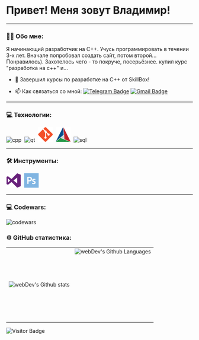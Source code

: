 
# Привет! Меня зовут Владимир!

---

### :man_technologist: Обо мне:

Я начинающий разработчик на С++. Учусь программировать в течении 3-х лет. Вначале попробовал создать сайт, потом второй... Понравилось).
Захотелось чего - то покруче, посерьёзнее. купил курс "разработка на с++" и...

- :seedling: Завершил курсы по разработке на С++ от SkillBox!


- :mailbox: Как связаться со мной: [![Telegram Badge](https://img.shields.io/badge/-vladymyrdymov-blue?style=flat&logo=Telegram&logoColor=white)](https://t.me/VladymyrDymov) [![Gmail Badge](https://img.shields.io/badge/-Gmail-red?style=flat&logo=Gmail&logoColor=white)](mailto:lebed19732212@gmail.com)



---

### 💻 Технологии:

<div>
  <img src="https://raw.githubusercontent.com/danielcranney/readme-generator/main/public/icons/skills/cplusplus-colored.svg" title="cpp" alt="cpp" width="40" height="40"/>&nbsp
  <img src="https://upload.wikimedia.org/wikipedia/commons/0/0b/Qt_logo_2016.svg" title="qt" alt="qt" width="40" height="40"/>&nbsp
  <img src="https://github.com/devicons/devicon/blob/master/icons/git/git-original.svg" title="git" alt="git" width="40" height="40"/>&nbsp   
  <img src="https://github.com/devicons/devicon/blob/master/icons/cmake/cmake-original.svg" title="cmake" alt="cmake" width="40" height="40"/>&nbsp
  <img src="https://raw.githubusercontent.com/danielcranney/readme-generator/main/public/icons/skills/mysql-colored.svg" title="sql" alt="sql" width="40" height="40"/>&nbsp
</div>

---

### 🛠 Инструменты:

<div>
  <img src="https://github.com/devicons/devicon/blob/master/icons/visualstudio/visualstudio-plain.svg" title="visualstudio" alt="visualstudio" width="40" height="40"/>&nbsp;
  <img src="https://github.com/devicons/devicon/blob/master/icons/photoshop/photoshop-plain.svg" title="photoshop" alt="photoshop" width="40" height="40"/>&nbsp;
</div>

---

<!-- ### 💻 Пройденные курсы:

| Курсы                                                           | Дата              |
| ----------------------------------------------------------------| :---------------: |
| netology.ru/Старт в программировании                            | 02/2022 - 03/2022 |
| stepik.org/Основы программирования на C. Задачи.                | 02/2022 - 03/2022 |
| netology.ru/Основы верстки сайта                                | 02/2022 - 03/2022 |
| netology.ru/Первые шаги в JavaScript: создаём сайт и приложение | 02/2022 - 03/2022 |
| stepik.org/Веб-разработка для начинающих: HTML и CSS            | 02/2022 - 03/2022 |
| stepik.org/JavaScript для начинающих                            | 01/2023 - 01/2023 |
| stepik.org/Web-технологии: начальный уровень                    | 01/2023 - 01/2023 |
| practicum.yandex/Факультет Веб разработки                       | 05/2022 - xx/2023 |

--- -->

### 💻 Codewars:

![codewars](https://www.codewars.com/users/VovaDym/badges/large)

### ⚙️ GitHub статистика:

<table>
  <tr>
    <td>
      <img align="left" src="http://github-readme-streak-stats.herokuapp.com?user=FilimonovAlexey&theme=dark&background=000000" alt="webDev's Github stats" />
    </td>
    <td>
      <img height="195px" align="right" alt="webDev's Github Languages" src="https://github-readme-stats-sigma-five.vercel.app/api/top-langs/?username=FilimonovAlexey&layout=compact&theme=vision-friendly-dark" />
    </td>
  </tr>
</table>

![Visitor Badge](https://visitor-badge.laobi.icu/badge?page_id=filimonovalexey)
